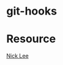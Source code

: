 # git-hooks

# Resource
<a href="https://medium.com/@nicklee1/
	prepending-your-git-commit-messages-with-user-story-ids-3bfea00eab5a">
	Nick Lee
</a>
